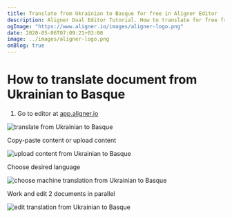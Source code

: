 ```yaml
---
title: Translate from Ukrainian to Basque for free in Aligner Editor
description: Aligner Dual Editor Tutorial. How to translate for free from Ukrainian to Basque. Aligner is multilingual document management platform. 
ogImage: "https://www.aligner.io/images/aligner-logo.png"
date: 2020-05-06T07:09:21+03:00
image: ../images/aligner-logo.png
onBlog: true
---
```


# How to translate document from Ukrainian to Basque

1. Go to editor at [app.aligner.io](https://app.aligner.io "Aligner App web page")

![translate from Ukrainian to Basque](../aligner-blank-editor.png "translate from Ukrainian to Basque")

Copy-paste content or upload content

![upload content from Ukrainian to Basque](../aligner-uploaded-document.png "upload content from Ukrainian to Basque")

Choose desired language

![choose machine translation from Ukrainian to Basque](../aligner-language-dropdown.png "choose machine translation from Ukrainian to Basque")

Work and edit 2 documents in parallel

![edit translation from Ukrainian to Basque](../aligner-double-sitded-editor.png "edit translation from Ukrainian to Basque")

